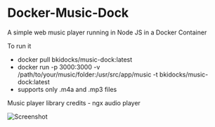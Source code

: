 # Docker-Music-Dock
A simple web music player running in Node JS in a Docker Container


To run it

* docker pull bkidocks/music-dock:latest
* docker run -p 3000:3000 -v /path/to/your/music/folder:/usr/src/app/music -t bkidocks/music-dock:latest
* supports only .m4a and .mp3 files


Music player library credits - ngx audio player

![Screenshot](https://i.imgur.com/n2fswrc.png)
